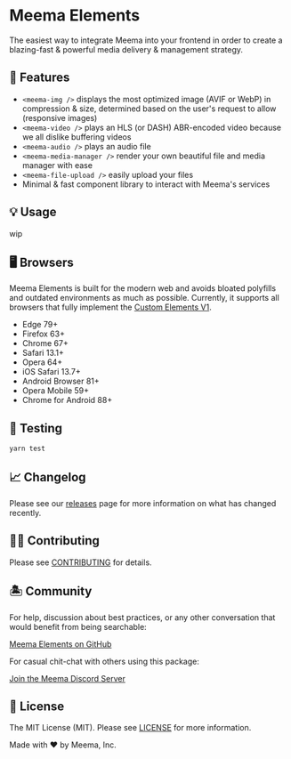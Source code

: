 # Meema Elements

The easiest way to integrate Meema into your frontend in order to create a blazing-fast & powerful media delivery & management strategy.

## 🐙 Features

- `<meema-img />` displays the most optimized image (AVIF or WebP) in compression & size, determined based on the user's request to allow (responsive images)
- `<meema-video />` plays an HLS (or DASH) ABR-encoded video because we all dislike buffering videos
- `<meema-audio />` plays an audio file
- `<meema-media-manager />` render your own beautiful file and media manager with ease
- `<meema-file-upload />` easily upload your files
- Minimal & fast component library to interact with Meema's services

## 💡 Usage

wip

## 🖥️ Browsers

Meema Elements is built for the modern web and avoids bloated polyfills and outdated environments as much as possible. Currently, it supports all browsers that fully implement the [Custom Elements V1][caniuse-custom-el-v1].

- Edge 79+
- Firefox 63+
- Chrome 67+
- Safari 13.1+
- Opera 64+
- iOS Safari 13.7+
- Android Browser 81+
- Opera Mobile 59+
- Chrome for Android 88+

[caniuse-custom-el-v1]: https://caniuse.com/custom-elementsv1

## 🧪 Testing

```bash
yarn test
```

## 📈 Changelog

Please see our [releases](https://github.com/meemalabs/meema-elements/releases) page for more information on what has changed recently.

## 💪🏼 Contributing

Please see [CONTRIBUTING](.github/CONTRIBUTING.md) for details.

## 🏝 Community

For help, discussion about best practices, or any other conversation that would benefit from being searchable:

[Meema Elements on GitHub](https://github.com/meemalabs/meema-elements/discussions)

For casual chit-chat with others using this package:

[Join the Meema Discord Server](https://discord.meema.io)

## 📄 License

The MIT License (MIT). Please see [LICENSE](LICENSE.md) for more information.

Made with ❤️ by Meema, Inc.

